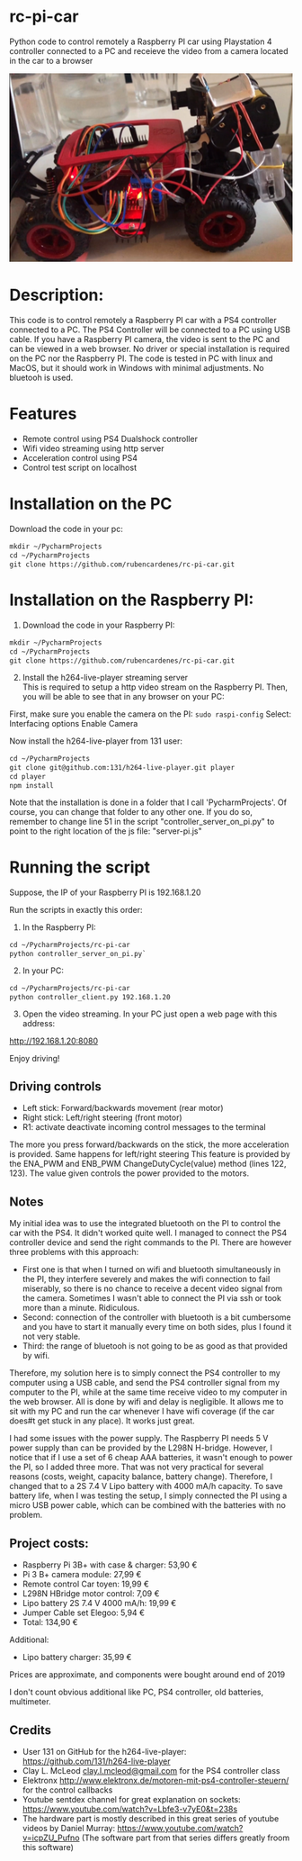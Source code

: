 # rc-pi-car
Python code to control remotely a Raspberry PI car using Playstation 4 controller connected to a PC and receieve the video from a camera located in the car to a browser

![rc-pi-car prototype](rc-pi-car-prototype.png)


# Description:

This code is to control remotely a Raspberry PI car with a PS4 controller connected to a PC. The PS4 Controller will be connected to a PC using USB cable. If you have a Raspberry PI camera, the video is sent to the PC and can be viewed in a web browser. No driver or special installation is required on the PC nor the Raspberry PI. 
The code is tested in PC with linux and MacOS, but it should work in Windows with minimal adjustments. 
No bluetooh is used. 

# Features

- Remote control using PS4 Dualshock controller 
- Wifi video streaming using http server 
- Acceleration control using PS4 
- Control test script on localhost  

# Installation on the PC  

Download the code in your pc:

```
mkdir ~/PycharmProjects
cd ~/PycharmProjects
git clone https://github.com/rubencardenes/rc-pi-car.git
```

# Installation on the Raspberry PI:

1. Download the code in your Raspberry PI:

```
mkdir ~/PycharmProjects
cd ~/PycharmProjects
git clone https://github.com/rubencardenes/rc-pi-car.git
```

2. Install the h264-live-player streaming server  
This is required to setup a http video stream on the Raspberry PI. Then, you will be able to see that in any browser on your PC:

First, make sure you enable the camera on the PI: 
`sudo raspi-config`
Select: Interfacing options
Enable Camera 

Now install the h264-live-player from 131 user:  

```
cd ~/PycharmProjects
git clone git@github.com:131/h264-live-player.git player
cd player
npm install
```

Note that the installation is done in a folder that I call 'PycharmProjects'. Of course, you can change that folder to any other one. If you do so, remember to change line 51 in the script "controller_server_on_pi.py" to point to the right location of the js file: "server-pi.js"

# Running the script 

Suppose, the IP of your Raspberry PI is 192.168.1.20 

Run the scripts in exactly this order:

1. In the Raspberry PI:

```
cd ~/PycharmProjects/rc-pi-car
python controller_server_on_pi.py`
```

2. In your PC:

```
cd ~/PycharmProjects/rc-pi-car 
python controller_client.py 192.168.1.20
```

3. Open the video streaming. In your PC just open a web page with this address:

http://192.168.1.20:8080

Enjoy driving!

## Driving controls

* Left stick: Forward/backwards movement (rear motor)     
* Right stick: Left/right steering (front motor)
* R1: activate deactivate incoming control messages to the terminal 

The more you press forward/backwards on the stick, the more acceleration is provided. Same happens for left/right steering
This feature is provided by the ENA_PWM and ENB_PWM ChangeDutyCycle(value) method (lines 122, 123). The value given controls the power provided to the motors.    

## Notes

My initial idea was to use the integrated bluetooth on the PI to control the car with the PS4. It didn't worked quite well. I managed to connect the PS4 controller device and send the right commands to the PI. There are however three problems with this approach: 
- First one is that when I turned on wifi and bluetooth simultaneously in the PI, they interfere severely and makes the wifi connection to fail miserably, so there is no chance to receive a decent video signal from the camera. Sometimes I wasn't able to connect the PI via ssh or took more than a minute. Ridiculous.    
- Second: connection of the controller with bluetooth is a bit cumbersome and you have to start it manually every time on both sides, plus I found it not very stable. 
- Third: the range of bluetooh is not going to be as good as that provided by wifi.

Therefore, my solution here is to simply connect the PS4 controller to my computer using a USB cable, and send the PS4 controller signal from my computer to the PI, while at the same time receive video to my computer in the web browser. All is done by wifi and delay is negligible. It allows me to sit with my PC and run the car whenever I have wifi coverage (if the car does#t get stuck in any place). It works just great. 

I had some issues with the power supply. The Raspberry PI needs 5 V power supply than can be provided by the L298N H-bridge. However, I notice that if I use a set of 6 cheap AAA batteries, it wasn't enough to power the PI, so I added three more. 
That was not very practical for several reasons (costs, weight, capacity balance, battery change). Therefore, I changed that to a 2S 7.4 V Lipo battery with 4000 mA/h capacity. 
To save battery life, when I was testing the setup, I simply connected the PI using a micro USB power cable, which can be combined with the batteries with no problem. 

## Project costs:

- Raspberry Pi 3B+ with case & charger:  53,90 €
- Pi 3 B+ camera module:                 27,99 €
- Remote control Car toyen:              19,99 € 
- L298N HBridge motor control:            7,09 €
- Lipo battery 2S 7.4 V 4000 mA/h:       19,99 €  
- Jumper Cable set Elegoo:                5,94 €
- Total:                                134,90 €

Additional: 
- Lipo battery charger: 35,99 € 

Prices are approximate, and components were bought around end of 2019 

I don't count obvious additional like PC, PS4 controller, old batteries, multimeter. 

## Credits

- User 131 on GitHub for the h264-live-player: https://github.com/131/h264-live-player
- Clay L. McLeod  <clay.l.mcleod@gmail.com> for the PS4 controller class 
- Elektronx http://www.elektronx.de/motoren-mit-ps4-controller-steuern/ for the control callbacks
- Youtube sentdex channel for great explanation on sockets: https://www.youtube.com/watch?v=Lbfe3-v7yE0&t=238s
- The hardware part is mostly described in this great series of youtube videos by Daniel Murray: https://www.youtube.com/watch?v=icpZU_Pufno (The software part from that series differs greatly froom this software) 






